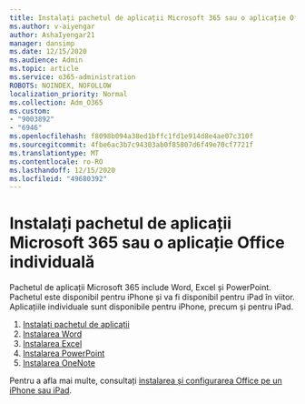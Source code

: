 ```yaml
---
title: Instalați pachetul de aplicații Microsoft 365 sau o aplicație Office individuală
ms.author: v-aiyengar
author: AshaIyengar21
manager: dansimp
ms.date: 12/15/2020
ms.audience: Admin
ms.topic: article
ms.service: o365-administration
ROBOTS: NOINDEX, NOFOLLOW
localization_priority: Normal
ms.collection: Adm_O365
ms.custom:
- "9003892"
- "6946"
ms.openlocfilehash: f8098b094a38ed1bffc1fd1e914d8e4ae07c310f
ms.sourcegitcommit: 4fbe6ac3b7c94303ab0f85807d6f49e70cf7721f
ms.translationtype: MT
ms.contentlocale: ro-RO
ms.lasthandoff: 12/15/2020
ms.locfileid: "49680392"
---
```

# <a name="install-the-microsoft-365-app-bundle-or-an-individual-office-app"></a>Instalați pachetul de aplicații Microsoft 365 sau o aplicație Office individuală

Pachetul de aplicații Microsoft 365 include Word, Excel și PowerPoint. Pachetul este disponibil pentru iPhone și va fi disponibil pentru iPad în viitor. Aplicațiile individuale sunt disponibile pentru iPhone, precum și pentru iPad.

1. [Instalați pachetul de aplicații](https://go.microsoft.com/fwlink/?linkid=2136762)
1. [Instalarea Word](https://go.microsoft.com/fwlink/?linkid=2136974)
1. [Instalarea Excel](https://go.microsoft.com/fwlink/?linkid=2136975)
1. [Instalarea PowerPoint](https://go.microsoft.com/fwlink/?linkid=2136882)
1. [Instalarea OneNote](https://go.microsoft.com/fwlink/?linkid=2136883)

Pentru a afla mai multe, consultați [instalarea și configurarea Office pe un iPhone sau iPad](https://go.microsoft.com/fwlink/?linkid=2135560).
